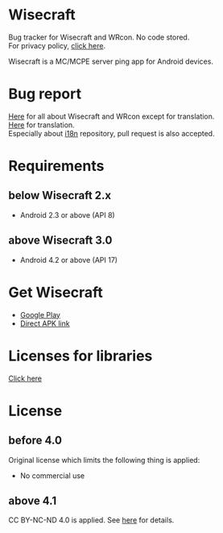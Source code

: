 # Wisecraft
Bug tracker for Wisecraft and WRcon. No code stored.    
For privacy policy, [click here](https://gist.github.com/nao20010128nao/8cb7af3841603d12da8a67277ac568b2).    
    
Wisecraft is a MC/MCPE server ping app for Android devices.   

# Bug report
[Here](https://github.com/nao20010128nao/Wisecraft/issues/new) for all about Wisecraft and WRcon except for translation.     
[Here](https://github.com/nao20010128nao/Wisecraft-Multilanguage/issues/new) for translation.    
Especially about [i18n](https://github.com/nao20010128nao/Wisecraft-Multilanguage) repository, pull request is also accepted.     

# Requirements
## below Wisecraft 2.x
- Android 2.3 or above (API 8)

## above Wisecraft 3.0
- Android 4.2 or above (API 17)

# Get Wisecraft
- [Google Play](https://play.google.com/store/apps/details?id=com.nao20010128nao.Wisecraft)
- [Direct APK link](https://nao20010128no.github.io/distribution/w/i/Wisecraft.apk)

# Licenses for libraries
[Click here](https://github.com/nao20010128nao/Wisecraft/blob/master/OPEN_SOURCE_LICENSES.md)

# License
## before 4.0
Original license which limits the following thing is applied:
- No commercial use

## above 4.1
CC BY-NC-ND 4.0 is applied. See [here](https://github.com/nao20010128nao/Wisecraft/blob/master/LICENSE.md) for details.
